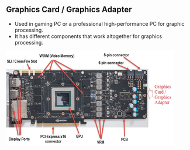 ## Graphics Card / Graphics Adapter
  - Used in gaming PC or a professional high-performance PC for graphic processing.
  - It has different components that work altogether for graphics processing.

<img src=graphics-card-components.jpg width=460 />
